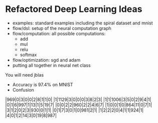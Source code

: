 # Refactored Deep Learning Ideas

+ examples: standard examples including the spiral dataset and mnist
+ flow/dsl: setup of the neural computation graph
+ flow/computation: all possible computations:
  - add
  - mul
  - relu
  - softmax
+ flow/optimization: sgd and adam
+ putting all together in neural net class

You will need jblas

+ Accuracy is 97.4% on MNIST
+ Confusion

|969|0|3|0|0|2|8|1|1|0|
|1|1129|3|0|0|0|3|8|2|3|
|1|1|1006|3|5|0|2|9|4|1|
|0|1|6|997|1|13|1|5|19|7|
|0|0|2|2|960|2|2|4|6|7|
|1|0|0|1|0|864|11|0|7|1|
|3|1|2|0|2|3|930|0|1|1|
|0|1|7|3|0|1|0|981|2|1|
|1|2|2|2|0|4|1|1|924|1|
|4|0|1|2|14|3|0|19|8|987|
